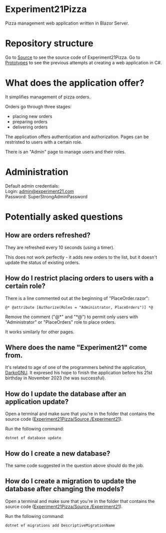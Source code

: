 # Experiment21Pizza

Pizza management web application written in Blazor Server.

# Repository structure

Go to [Source](https://github.com/Linux-Wizards/Experiment21Pizza/tree/main/Source) to see the source code of Experiment21Pizza. Go to [Prototypes](https://github.com/Linux-Wizards/Experiment21Pizza/tree/main/Prototypes) to see the previous attempts at creating a web application in C#.

# What does the application offer?

It simplifies management of pizza orders.

Orders go through three stages:
- placing new orders
- preparing orders
- delivering orders

The application offers authentication and authorization. Pages can be restristed to users with a certain role.

There is an "Admin" page to manage users and their roles.

# Administration

Default admin credentials:\
Login: admin@experiment21.com\
Password: SuperStrongAdminPassword

# Potentially asked questions

## How are orders refreshed?

They are refreshed every 10 seconds (using a timer).

This does not work perfectly - it adds new orders to the list, but it doesn't update the status of existing orders.

## How do I restrict placing orders to users with a certain role?

There is a line commented out at the beginning of "PlaceOrder.razor":
```
@* @attribute [Authorize(Roles = "Administrator, PlaceOrders")] *@
```

Remove the comment ("@\*" and "\*@") to permit only users with "Administrator" or "PlaceOrders" role to place orders.

It works similarly for other pages.

## Where does the name "Experiment21" come from.

It's related to age of one of the programmers behind the application, [DarkoGNU](https://github.com/DarkoGNU). It expresed his hope to finish the application before his 21st birthday in November 2023 (he was successful).

## How do I update the database after an application update?

Open a terminal and make sure that you're in the folder that contains the source code ([Experiment21Pizza/Source
/Experiment21](https://github.com/Linux-Wizards/Experiment21Pizza/tree/main/Source/Experiment21)).

Run the following command:

```
dotnet ef database update
```

## How do I create a new database?

The same code suggested in the question above should do the job.

## How do I create a migration to update the database after changing the models?

Open a terminal and make sure that you're in the folder that contains the source code ([Experiment21Pizza/Source
/Experiment21](https://github.com/Linux-Wizards/Experiment21Pizza/tree/main/Source/Experiment21)).

Run the following command:

```
dotnet ef migrations add DescriptiveMigrationName
```
